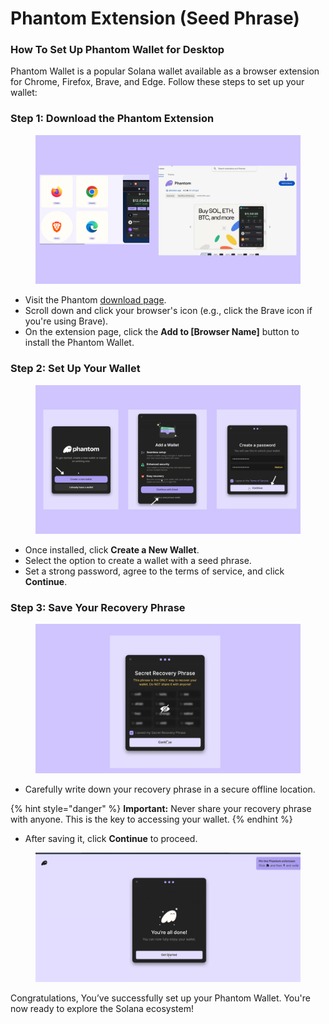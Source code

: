 # Phantom Extension (Seed Phrase)

### How To Set Up Phantom Wallet for Desktop <a href="#how-to-set-up-phantom-wallet" id="how-to-set-up-phantom-wallet"></a>

Phantom Wallet is a popular Solana wallet available as a browser extension for Chrome, Firefox, Brave, and Edge. Follow these steps to set up your wallet:

### **Step 1: Download the Phantom Extension**

<figure><img src="../../.gitbook/assets/phamtom desktop.png" alt=""><figcaption></figcaption></figure>

* Visit the Phantom [download page](https://phantom.app/download).
* Scroll down and click your browser's icon (e.g., click the Brave icon if you're using Brave).
* On the extension page, click the **Add to \[Browser Name]** button to install the Phantom Wallet.

### Step 2: Set Up Your Wallet

<figure><img src="../../.gitbook/assets/exe.png" alt=""><figcaption></figcaption></figure>

* Once installed, click **Create a New Wallet**.
* Select the option to create a wallet with a seed phrase.
* Set a strong password, agree to the terms of service, and click **Continue**.

### Step 3: Save Your Recovery Phrase

<figure><img src="../../.gitbook/assets/phrase.png" alt=""><figcaption></figcaption></figure>

* Carefully write down your recovery phrase in a secure offline location.

{% hint style="danger" %}
**Important:** Never share your recovery phrase with anyone. This is the key to accessing your wallet.
{% endhint %}

* After saving it, click **Continue** to proceed.

<figure><img src="../../.gitbook/assets/image (2).png" alt=""><figcaption></figcaption></figure>

Congratulations, You’ve successfully set up your Phantom Wallet. You're now ready to explore the Solana ecosystem!
